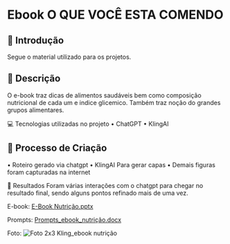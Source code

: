 # Ebook O QUE VOCÊ ESTA COMENDO

## 🚀 Introdução

Segue o material utilizado para os projetos.

## 📒 Descrição
O e-book traz dicas de alimentos saudáveis bem como composição nutricional de cada um e indice glicemico. Também traz noção do grandes grupos alimentares.

💻 Tecnologias utilizadas no projeto
•	ChatGPT
•	KlingAI

## 🧐 Processo de Criação
•	Roteiro gerado via chatgpt
•	KlingAI Para gerar capas
•	Demais figuras foram capturadas na internet

🚀 Resultados
Foram várias interações com o chatgpt para chegar no resultado final, sendo alguns pontos refinado mais de uma vez.

E-book: [E-Book Nutrição.pptx](https://github.com/user-attachments/files/18450816/E-Book.Nutricao.pptx)

Prompts: [Prompts_ebook_nutrição.docx](https://github.com/user-attachments/files/18450868/Prompts_ebook_nutricao.docx)

Foto: ![Foto 2x3 Kling_ebook nutrição](https://github.com/user-attachments/assets/9d0d178d-479a-436c-8bb5-635be006fa29)

